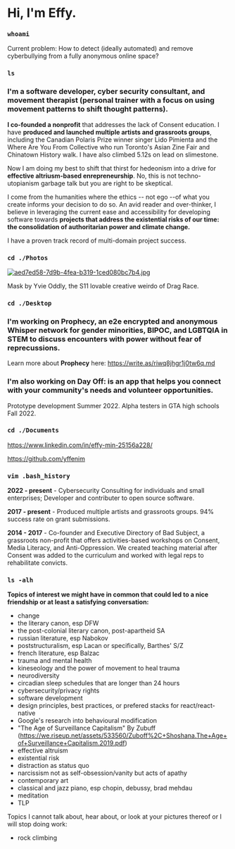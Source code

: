# Hi, I'm Effy.
 
### `whoami`

Current problem: How to detect (ideally automated) and remove cyberbullying from a fully anonymous online space?

### `ls` 

### I'm a **software developer, cyber security consultant, and movement therapist** (personal trainer with a focus on using movement patterns to shift thought patterns). 

**I co-founded a nonprofit** that addresses the lack of Consent education. I have **produced and launched multiple artists and grassroots groups**, including the Canadian Polaris Prize winner singer Lido Pimienta and the Where Are You From Collective who run Toronto's Asian Zine Fair and Chinatown History walk. I have also climbed 5.12s on lead on slimestone. 

Now I am doing my best to shift that thirst for hedeonism into a drive for **effective altriusm-based enrepreneurship**. No, this is not techno-utopianism garbage talk but you are right to be skeptical. 

I come from the humanities where the ethics -- not ego --of what you create informs your decision to do so. An avid reader and over-thinker, I believe in leveraging the current ease and accessibility for developing software towards **projects that address the existential risks of our time: the consolidation of authoritarian power and climate change.**

I have a proven track record of multi-domain project success.

### `cd ./Photos`

[![aed7ed58-7d9b-4fea-b319-1ced080bc7b4.jpg](https://i.postimg.cc/cCGGFs1j/aed7ed58-7d9b-4fea-b319-1ced080bc7b4.jpg)](https://postimg.cc/8J4Y5g6B)

Mask by Yvie Oddly, the S11 lovable creative weirdo of Drag Race.

### `cd ./Desktop`

### I'm working on **Prophecy**, an e2e encrypted and anonymous Whisper network for gender minorities, BIPOC, and LGBTQIA in STEM to discuss encounters with power without fear of reprecussions. 

Learn more about **Prophecy** here: https://write.as/riwq8jhgr1j0tw6q.md

### I'm also working on **Day Off:** is an app that helps you connect with your community's needs and volunteer opportunities. 

Prototype development Summer 2022. Alpha testers in GTA high schools Fall 2022.


### `cd ./Documents`

https://www.linkedin.com/in/effy-min-25156a228/

https://github.com/yffenim


### `vim .bash_history`

**2022 - present** - Cybersecurity Consulting for individuals and small enterprises; Developer and contributer to open source software. 

**2017 - present** - Produced multiple artists and grassroots groups. 94% success rate on grant submissions.

**2014 - 2017** - Co-founder and Executive Directory of Bad Subject, a grassroots non-profit that offers activities-based workshops on Consent, Media Literacy, and Anti-Oppression. We created teaching material after Consent was added to the curriculum and worked with legal reps to rehabilitate convicts.


### `ls -alh`

**Topics of interest we might have in common that could led to a nice friendship or at least a satisfying conversation:**
- change
- the literary canon, esp DFW
- the post-colonial literary canon, post-apartheid SA
- russian literature, esp Nabokov
- poststructuralism, esp Lacan or specifically, Barthes' S/Z
- french literature, esp Balzac
- trauma and mental health
- kineseology and the power of movement to heal trauma
- neurodiversity
- circadian sleep schedules that are longer than 24 hours
- cybersecurity/privacy rights
- software development
- design principles, best practices, or prefered stacks for react/react-native
- Google's research into behavioural modification
- "The Age of Surveillance Capitalism" By Zubuff (https://we.riseup.net/assets/533560/Zuboff%2C+Shoshana.The+Age+of+Surveillance+Capitalism.2019.pdf)
- effective altruism
- existential risk
- distraction as status quo
- narcissism not as self-obsession/vanity but acts of apathy
- contemporary art
- classical and jazz piano, esp chopin, debussy, brad mehdau
- meditation
- TLP

Topics I cannot talk about, hear about, or look at your pictures thereof or I will stop doing work:
- rock climbing


